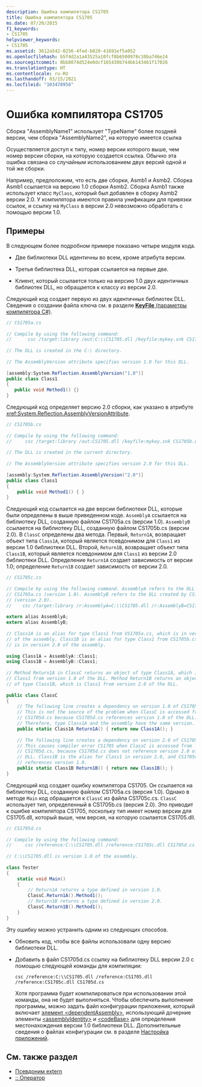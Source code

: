 ```yaml
---
description: Ошибка компилятора CS1705
title: Ошибка компилятора CS1705
ms.date: 07/20/2015
f1_keywords:
- CS1705
helpviewer_keywords:
- CS1705
ms.assetid: 3612a542-0256-4fed-b020-41691ef5a052
ms.openlocfilehash: b5f4d2a1a43525a10fcf8b6500978c10ba746e24
ms.sourcegitcommit: 0bb8074d524e0dcf165430b744bb143461f17026
ms.translationtype: HT
ms.contentlocale: ru-RU
ms.lasthandoff: 03/15/2021
ms.locfileid: "103478958"
---
```

# <a name="compiler-error-cs1705"></a>Ошибка компилятора CS1705

Сборка "AssemblyName1" использует "TypeName" более поздней версии, чем сборка "AssemblyName2", на которую имеется ссылка  
  
 Осуществляется доступ к типу, номер версии которого выше, чем номер версии сборки, на которую создается ссылка. Обычно эта ошибка связана со случайным использованием двух версий одной и той же сборки.  
  
 Например, предположим, что есть две сборки, Asmb1 и Asmb2. Сборка Asmb1 ссылается на версию 1.0 сборки Asmb2. Сборка Asmb1 также использует класс `MyClass`, который был добавлен в сборку Asmb2 версии 2.0. У компилятора имеются правила унификации для привязки ссылок, и ссылку на `MyClass` в версии 2.0 невозможно обработать с помощью версии 1.0.  
  
## <a name="examples"></a>Примеры  

 В следующем более подробном примере показано четыре модуля кода.  
  
- Две библиотеки DLL идентичны во всем, кроме атрибута версии.  
  
- Третья библиотека DLL, которая ссылается на первые две.  
  
- Клиент, который ссылается только на версию 1.0 двух идентичных библиотек DLL, но обращается к классу из версии 2.0.  
  
 Следующий код создает первую из двух идентичных библиотек DLL. Сведения о создании файла ключа см. в разделе [**KeyFile** (параметры компилятора C#)](../compiler-options/security.md#keyfile).  
  
```csharp  
// CS1705a.cs  
  
// Compile by using the following command:
//      csc /target:library /out:C:\\CS1705.dll /keyfile:mykey.snk CS1705a.cs  
  
// The DLL is created in the C:\ directory.  
  
// The AssemblyVersion attribute specifies version 1.0 for this DLL.  
  
[assembly:System.Reflection.AssemblyVersion("1.0")]  
public class Class1
{  
   public void Method1() {}  
}  
```  
  
 Следующий код определяет версию 2.0 сборки, как указано в атрибуте <xref:System.Reflection.AssemblyVersionAttribute>.  
  
```csharp  
// CS1705b.cs  
  
// Compile by using the following command:
//     csc /target:library /out:CS1705.dll /keyfile:mykey.snk CS1705b.cs  
  
// The DLL is created in the current directory.  
  
// The AssemblyVersion attribute specifies version 2.0 for this DLL.  
  
[assembly:System.Reflection.AssemblyVersion("2.0")]  
public class Class1  
{  
    public void Method1() { }  
}  
```  
  
 Следующий код ссылается на две версии библиотеки DLL, которые были определены в выше приведенном коде. `AssemblyA` ссылается на библиотеку DLL, созданную файлом CS1705a.cs (версии 1.0). `AssemblyB` ссылается на библиотеку DLL, созданную файлом CS1705b.cs (версии 2.0). В `ClassC` определены два метода. Первый, `Return1A`, возвращает объект типа `Class1A`, который является псевдонимом для `Class1` из версии 1.0 библиотеки DLL. Второй, `Return1B`, возвращает объект типа `Class1B`, который является псевдонимом для `Class1` из версии 2.0 библиотеки DLL. Определение `Return1A` создает зависимость от версии 1.0; определение `Return1B` создает зависимость от версии 2.0.  
  
```csharp  
// CS1705c.cs  
  
// Compile by using the following command. AssemblyA refers to the DLL created by  
// CS1705a.cs (version 1.0). AssemblyB refers to the DLL created by CS1705b.cs  
// (version 2.0).  
//    csc /target:library /r:AssemblyA=C:\\CS1705.dll /r:AssemblyB=CS1705.dll CS1705c.cs  
  
extern alias AssemblyA;  
extern alias AssemblyB;  
  
// Class1A is an alias for type Class1 from VS1705a.cs, which is in version 1.0
// of the assembly. Class1B is an alias for type Class1 from CS1705b.cs, which  
// is in version 2.0 of the assembly.  
  
using Class1A = AssemblyA::Class1;  
using Class1B = AssemblyB::Class1;  
  
// Method Return1A in ClassC returns an object of type Class1A, which is  
// Class1 from version 1.0 of the DLL. Method Return1B returns an object  
// of type Class1B, which is Class1 from version 2.0 of the DLL.  
  
public class ClassC  
{  
    // The following line creates a dependency on version 1.0 of CS1705.dll.  
    // This is not the source of the problem when ClassC is accessed from  
    // CS1705d.cs because CS1705d.cs references version 1.0 of the DLL.
    // Therefore, type Class1A and the assembly have the same version.  
    public static Class1A Return1A() { return new Class1A(); }  
  
    // The following line creates a dependency on version 2.0 of CS1705.dll.  
    // This causes compiler error CS1705 when ClassC is accessed from
    // CS1705d.cs, because CS1705d.cs does not reference version 2.0 of the
    // DLL. Class1B is the alias for Class1 in version 2.0, and CS1705d.cs
    // references version 1.0.  
    public static Class1B Return1B() { return new Class1B(); }  
}  
```  
  
 Следующий код создает ошибку компилятора CS1705. Он ссылается на библиотеку DLL, созданную файлом CS1705a.cs (версия 1.0). Однако в методе `Main` код обращается к `ClassC` из файла CS1705c.cs. `ClassC` использует тип, определенный в CS1705b.cs (версия 2.0). Это приводит к ошибке компилятора CS1705, поскольку тип имеет номер версии для CS1705.dll, который выше, чем версия, на которую ссылается CS1705.dll.  
  
```csharp  
// CS1705d.cs  
  
// Compile by using the following command:  
//     csc /reference:C:\\CS1705.dll /reference:CS1705c.dll CS1705d.cs  
  
// C:\\CS1705.dll is version 1.0 of the assembly.  
  
class Tester
{  
    static void Main()  
    {  
        // Return1A returns a type defined in version 1.0.  
        ClassC.Return1A().Method1();  
        // Return1B returns a type defined in version 2.0.  
        ClassC.Return1B().Method1();  
    }  
}  
```  
  
 Эту ошибку можно устранить одним из следующих способов.  
  
- Обновить код, чтобы все файлы использовали одну версию библиотеки DLL.  
  
- Добавить в файл CS1705d.cs ссылку на библиотеку DLL версии 2.0 с помощью следующей команды для компиляции:  
  
     `csc /reference:C:\\CS1705.dll /reference:CS1705.dll /reference:CS1705c.dll CS1705d.cs`  
  
     Хотя программа будет компилироваться при использовании этой команды, она не будет выполняться. Чтобы обеспечить выполнение программы, можно задать файл конфигурации приложения, который включает [элемент \<dependentAssembly>](../../../framework/configure-apps/file-schema/runtime/dependentassembly-element.md), использующий дочерние элементы [\<assemblyIdentity>](../../../framework/configure-apps/file-schema/runtime/assemblyidentity-element-for-runtime.md) и [\<codeBase>](../../../framework/configure-apps/file-schema/runtime/codebase-element.md) для определения местонахождения версии 1.0 библиотеки DLL. Дополнительные сведения о файлах конфигурации см. в разделе [Настройка приложений](../../../framework/configure-apps/index.md).  
  
## <a name="see-also"></a>См. также раздел

- [Псевдоним extern](../keywords/extern-alias.md)
- [:: Оператор](../operators/namespace-alias-qualifier.md)
